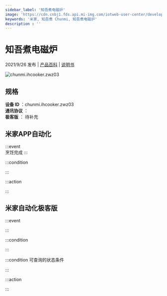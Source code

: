 ```yaml
---
sidebar_label: '知吾煮电磁炉'
image: 'https://cdn.cnbj1.fds.api.mi-img.com/iotweb-user-center/developer_1679067620703jgybR5RS.png?GalaxyAccessKeyId=AKVGLQWBOVIRQ3XLEW&Expires=9223372036854775807&Signature=i3ICIn+/gDVrMtTRm2Pnua3aCH8='
keywords: '米家, 知吾煮 Chunmi, 知吾煮电磁炉'
description : ''
---
```

# 知吾煮电磁炉

2021/9/26 发布 | [产品百科](https://home.mi.com/webapp/content/baike/product/index.html?model=chunmi.ihcooker.zwz03/) | [说明书](https://home.mi.com/views/introduction.html?model=chunmi.ihcooker.zwz03&region=cn)

![chunmi.ihcooker.zwz03](https://cdn.cnbj1.fds.api.mi-img.com/iotweb-user-center/developer_1679067620703jgybR5RS.png?GalaxyAccessKeyId=AKVGLQWBOVIRQ3XLEW&Expires=9223372036854775807&Signature=i3ICIn+/gDVrMtTRm2Pnua3aCH8=)

## 规格  
> 
**设备 ID** ：chunmi.ihcooker.zwz03  
**通讯协议** ：  
**极客版**  ： 待补充 


## 米家APP自动化  

:::event  
烹饪完成
:::

:::condition  

:::

:::action   

:::

## 米家自动化极客版  

:::event  

:::

:::condition  

:::

:::condition 可查询的状态条件  

:::

:::action  

:::

        
